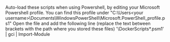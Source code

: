 Auto-load these scripts when using Powershell, by editing your Microsoft Powershell profile.
You can find this profile under "C:\Users\<your username>\Documents\WindowsPowerShell\Microsoft.PowerShell_profile.ps1"
Open the file and add the following line (replace the text between brackets with the path where you stored these files)
  '<source path>\DockerScripts\*.psm1' | gci | Import-Module 
